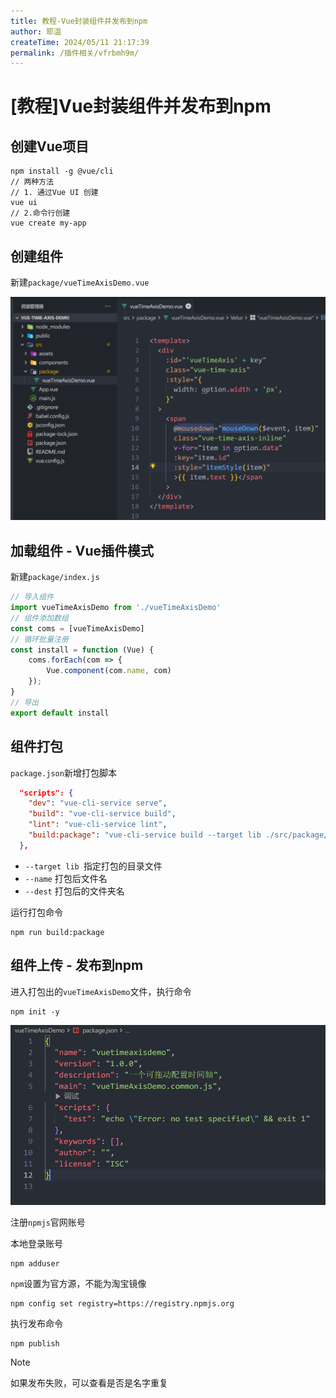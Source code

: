 ```yaml
---
title: 教程-Vue封装组件并发布到npm
author: 耶温
createTime: 2024/05/11 21:17:39
permalink: /插件相关/vfrbmh9m/
---
```


# [教程]Vue封装组件并发布到npm

 ## 创建Vue项目

```shell
npm install -g @vue/cli
// 两种方法
// 1. 通过Vue UI 创建
vue ui
// 2.命令行创建
vue create my-app
```

## 创建组件

新建`package/vueTimeAxisDemo.vue`


![创建组件](image.png)

## 加载组件 - Vue插件模式

新建`package/index.js`

```js
// 导入组件
import vueTimeAxisDemo from './vueTimeAxisDemo'
// 组件添加数组
const coms = [vueTimeAxisDemo]
// 循环批量注册
const install = function (Vue) {
    coms.forEach(com => {
        Vue.component(com.name, com)
    });
}
// 导出
export default install
```

## 组件打包

`package.json`新增打包脚本

```json
  "scripts": {
    "dev": "vue-cli-service serve",
    "build": "vue-cli-service build",
    "lint": "vue-cli-service lint",
    "build:package": "vue-cli-service build --target lib ./src/package/index.js --name vueTimeAxisDemo --dest vueTimeAxisDemo"
  },
```

- `--target lib `指定打包的目录文件
- `--name` 打包后文件名
- `--dest` 打包后的文件夹名

运行打包命令

```shell
npm run build:package
```

## 组件上传 - 发布到npm

进入打包出的`vueTimeAxisDemo`文件，执行命令

```shell
npm init -y
```
![alt text](image-1.png)

注册`npmjs`官网账号

本地登录账号

```shell
npm adduser
```

`npm`设置为官方源，不能为淘宝镜像

```shell
npm config set registry=https://registry.npmjs.org
```

执行发布命令

```shell
npm publish
```

> [!NOTE]
>
> 如果发布失败，可以查看是否是名字重复

